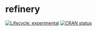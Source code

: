 
<!-- README.md is generated from README.Rmd. Please edit that file -->

# refinery

<!-- badges: start -->

[![Lifecycle:
experimental](https://img.shields.io/badge/lifecycle-experimental-orange.svg)](https://lifecycle.r-lib.org/articles/stages.html#experimental)
[![CRAN
status](https://www.r-pkg.org/badges/version/refinery)](https://CRAN.R-project.org/package=refinery)
<!-- badges: end -->
